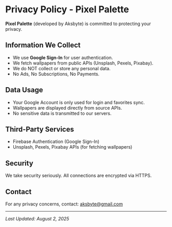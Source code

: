 # Privacy Policy - Pixel Palette

**Pixel Palette** (developed by Aksbyte) is committed to protecting your privacy.

## Information We Collect
- We use **Google Sign-In** for user authentication.
- We fetch wallpapers from public APIs (Unsplash, Pexels, Pixabay).
- We do NOT collect or store any personal data.
- No Ads, No Subscriptions, No Payments.

## Data Usage
- Your Google Account is only used for login and favorites sync.
- Wallpapers are displayed directly from source APIs.
- No sensitive data is transmitted to our servers.

## Third-Party Services
- Firebase Authentication (Google Sign-In)
- Unsplash, Pexels, Pixabay APIs (for fetching wallpapers)

## Security
We take security seriously. All connections are encrypted via HTTPS.

## Contact
For any privacy concerns, contact: aksbyte@gmail.com

---

_Last Updated: August 2, 2025_
